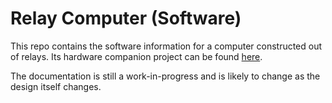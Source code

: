 # Relay Computer (Software)
This repo contains the software information for a computer constructed out of relays. Its hardware companion project can be found [here](https://github.com/jakekarnes42/relay_computer_hardware). 

The documentation is still a work-in-progress and is likely to change as the design itself changes. 

